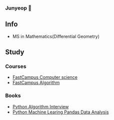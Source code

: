 ### Junyeop 👋

## Info
- MS in Mathematics(Differential Geometry)

## Study
### Courses
- [FastCampus Computer science](https://github.com/Junyeopp/FastCampus)
- [FastCampus Algorithm](https://github.com/Junyeopp/FactCampus_Algorithm)

### Books
- [Python Algorithm Interview](https://github.com/Junyeopp/python_algorithm_interview)
- [Python Machine Learing Pandas Data Analysis](https://github.com/Junyeopp/Python_ml_pd_data)
<!--
**Junyeopp/Junyeopp** is a ✨ _special_ ✨ repository because its `README.md` (this file) appears on your GitHub profile.

Here are some ideas to get you started:

- 🔭 I’m currently working on ...
- 🌱 I’m currently learning ...
- 👯 I’m looking to collaborate on ...
- 🤔 I’m looking for help with ...
- 💬 Ask me about ...
- 📫 How to reach me: ...
- 😄 Pronouns: ...
- ⚡ Fun fact: ...
-->
